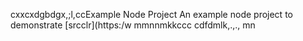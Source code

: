 cxxcxdgbdgx,;l,ccExample Node Project
An example node project to demonstrate [srcclr](https:/w
mmnnmkkccc
   cdfdmlk,.,.,
mn
